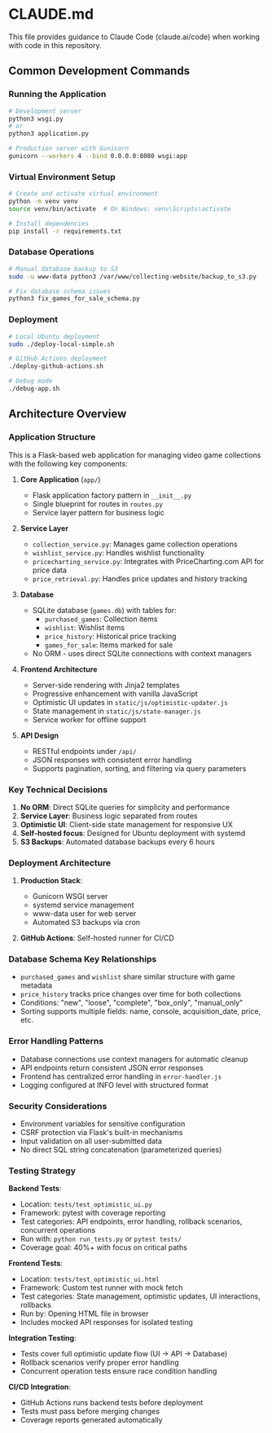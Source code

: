 # CLAUDE.md

This file provides guidance to Claude Code (claude.ai/code) when working with code in this repository.

## Common Development Commands

### Running the Application
```bash
# Development server
python3 wsgi.py
# or
python3 application.py

# Production server with Gunicorn
gunicorn --workers 4 --bind 0.0.0.0:8080 wsgi:app
```

### Virtual Environment Setup
```bash
# Create and activate virtual environment
python -m venv venv
source venv/bin/activate  # On Windows: venv\Scripts\activate

# Install dependencies
pip install -r requirements.txt
```

### Database Operations
```bash
# Manual database backup to S3
sudo -u www-data python3 /var/www/collecting-website/backup_to_s3.py

# Fix database schema issues
python3 fix_games_for_sale_schema.py
```

### Deployment
```bash
# Local Ubuntu deployment
sudo ./deploy-local-simple.sh

# GitHub Actions deployment
./deploy-github-actions.sh

# Debug mode
./debug-app.sh
```

## Architecture Overview

### Application Structure
This is a Flask-based web application for managing video game collections with the following key components:

1. **Core Application** (`app/`)
   - Flask application factory pattern in `__init__.py`
   - Single blueprint for routes in `routes.py`
   - Service layer pattern for business logic

2. **Service Layer**
   - `collection_service.py`: Manages game collection operations
   - `wishlist_service.py`: Handles wishlist functionality
   - `pricecharting_service.py`: Integrates with PriceCharting.com API for price data
   - `price_retrieval.py`: Handles price updates and history tracking

3. **Database**
   - SQLite database (`games.db`) with tables for:
     - `purchased_games`: Collection items
     - `wishlist`: Wishlist items
     - `price_history`: Historical price tracking
     - `games_for_sale`: Items marked for sale
   - No ORM - uses direct SQLite connections with context managers

4. **Frontend Architecture**
   - Server-side rendering with Jinja2 templates
   - Progressive enhancement with vanilla JavaScript
   - Optimistic UI updates in `static/js/optimistic-updater.js`
   - State management in `static/js/state-manager.js`
   - Service worker for offline support

5. **API Design**
   - RESTful endpoints under `/api/`
   - JSON responses with consistent error handling
   - Supports pagination, sorting, and filtering via query parameters

### Key Technical Decisions

1. **No ORM**: Direct SQLite queries for simplicity and performance
2. **Service Layer**: Business logic separated from routes
3. **Optimistic UI**: Client-side state management for responsive UX
4. **Self-hosted focus**: Designed for Ubuntu deployment with systemd
5. **S3 Backups**: Automated database backups every 6 hours

### Deployment Architecture

1. **Production Stack**:
   - Gunicorn WSGI server
   - systemd service management
   - www-data user for web server
   - Automated S3 backups via cron

2. **GitHub Actions**: Self-hosted runner for CI/CD

### Database Schema Key Relationships

- `purchased_games` and `wishlist` share similar structure with game metadata
- `price_history` tracks price changes over time for both collections
- Conditions: "new", "loose", "complete", "box_only", "manual_only"
- Sorting supports multiple fields: name, console, acquisition_date, price, etc.

### Error Handling Patterns

- Database connections use context managers for automatic cleanup
- API endpoints return consistent JSON error responses
- Frontend has centralized error handling in `error-handler.js`
- Logging configured at INFO level with structured format

### Security Considerations

- Environment variables for sensitive configuration
- CSRF protection via Flask's built-in mechanisms
- Input validation on all user-submitted data
- No direct SQL string concatenation (parameterized queries)

### Testing Strategy

**Backend Tests**:
- Location: `tests/test_optimistic_ui.py`
- Framework: pytest with coverage reporting
- Test categories: API endpoints, error handling, rollback scenarios, concurrent operations
- Run with: `python run_tests.py` or `pytest tests/`
- Coverage goal: 40%+ with focus on critical paths

**Frontend Tests**:
- Location: `tests/test_optimistic_ui.html` 
- Framework: Custom test runner with mock fetch
- Test categories: State management, optimistic updates, UI interactions, rollbacks
- Run by: Opening HTML file in browser
- Includes mocked API responses for isolated testing

**Integration Testing**:
- Tests cover full optimistic update flow (UI → API → Database)
- Rollback scenarios verify proper error handling
- Concurrent operation tests ensure race condition handling

**CI/CD Integration**:
- GitHub Actions runs backend tests before deployment
- Tests must pass before merging changes
- Coverage reports generated automatically